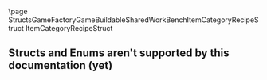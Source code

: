 \page StructsGameFactoryGameBuildableSharedWorkBenchItemCategoryRecipeStruct ItemCategoryRecipeStruct
## Structs and Enums aren't supported by this documentation (yet)
